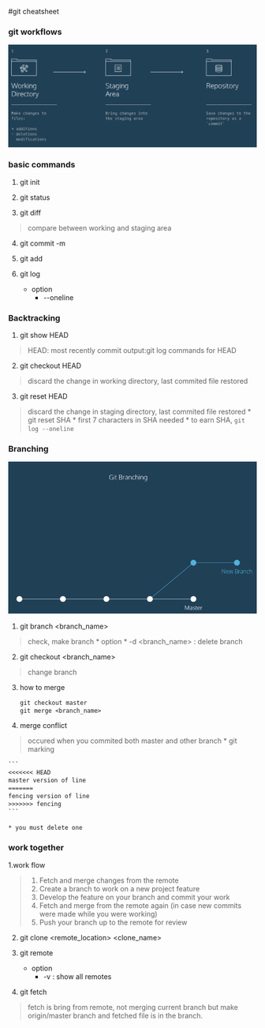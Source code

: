 #git cheatsheet

### git workflows

![image of git work space](images/git_workingspace.png)

### basic commands

1. git init

2. git status

3. git diff <filename>
>compare between working and staging area

4. git commit -m <comment>

5. git add <filename>

6. git log
    * option
        * --oneline

### Backtracking

1. git show HEAD
>HEAD: most recently commit
>output:git log commands for HEAD

2. git checkout HEAD <filename>
>discard the change in working directory, last commited file restored

3. git reset HEAD <filename>
>discard the change in staging directory, last commited file restored 
    * git reset SHA
        * first 7 characters in SHA needed
        * to earn SHA, `git log --oneline`

### Branching
![git branching](images/git_branch.png)

1. git branch <branch_name>
>check, make branch
    * option
        * -d <branch_name> : delete branch
2. git checkout <branch_name>
>change branch

3. how to merge
    ```
    git checkout master
    git merge <branch_name>
    ```

4. merge conflict
>occured when you commited both master and other branch
    * git marking

    ```
    <<<<<<< HEAD
    master version of line
    =======
    fencing version of line
    >>>>>>> fencing
    ```

    * you must delete one

### work together

1.work flow
>1. Fetch and merge changes from the remote
>2. Create a branch to work on a new project feature
>3. Develop the feature on your branch and commit your work
>4. Fetch and merge from the remote again (in case new commits were made while you were working)
>5. Push your branch up to the remote for review


2. git clone <remote_location> <clone_name>

3. git remote

    * option
        * -v : show all remotes

4. git fetch
>fetch is bring from remote, not merging current branch but make origin/master branch and fetched file is in the branch.



